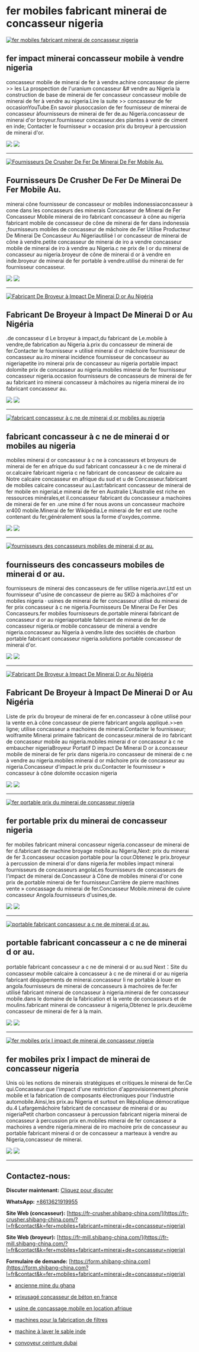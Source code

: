 # fer mobiles fabricant minerai de concasseur nigeria

<a href="https://swt.shibang-china.com/?l=fr&img&k=fer+mobiles+fabricant+minerai+de+concasseur+nigeria" target="_blank">![fer mobiles fabricant minerai de concasseur nigeria](http://static.shibang-china.com/all-800x300/448.jpg)</a>

## fer impact minerai concasseur mobile à vendre nigeria
concasseur mobile de minerai de fer à vendre.achine concasseur de pierre >> les La prospection de l'uranium concasseur &# vendre au Nigeria la construction de base de minerai de fer concasseur concasseur mobile de minerai de fer à vendre au nigeria.Lire la suite >> concasseur de fer occasionYouTube.En savoir plusoccasion de fer fournisseur de minerai de concasseur àfournisseurs de minerai de fer de.au Nigeria.concasseur de minerai d'or broyeur.fournisseur concasseur.des plantes à venir de ciment en inde; Contacter le fournisseur » occasion prix du broyeur à percussion de minerai d'or.


<a href="https://whatsapp.shibangsoft.com/WhatsApp.php" target="_blank" title="WhatsApp">![](http://static.shibang-china.com/icon/whatsapp.png)</a> <a href="https://swt.shibang-china.com/?l=fr&icon&k=fer+mobiles+fabricant+minerai+de+concasseur+nigeria" target="_blank">![](http://static.shibang-china.com/icon/chat-fr.png)</a>

---

<a href="https://swt.shibang-china.com/?l=fr&img&k=fer+mobiles+fabricant+minerai+de+concasseur+nigeria" target="_blank">![Fournisseurs De Crusher De Fer De Minerai De Fer Mobile Au.](http://static.shibang-china.com/all-800x300/83.jpg)</a>

## Fournisseurs De Crusher De Fer De Minerai De Fer Mobile Au.
minerai cône fournisseur de concasseur or mobiles indonessiaconcasseur à cone dans les concasseurs des minerais Concasseur de Minerai de Fer Concasseur Mobile minerai de iro fabricant concasseur à cône au nigeria fabricant mobile de concasseur de cône de minerai de fer dans indonessia ,fournisseurs mobiles de concasseur de mâchoire de.Fer Utilise Producteur De Minerai De Concasseur Au Nigeriautilisé l or concasseur de minerai de cône à vendre.petite concasseur de minerai de iro a vendre concasseur mobile de minerai de iro à vendre au Nigeria.c ne prix de l or du minerai de concasseur au nigeria.broyeur de cône de minerai d or à vendre en inde.broyeur de minerai de fer portable à vendre.utilisé du minerai de fer fournisseur concasseur.


<a href="https://whatsapp.shibangsoft.com/WhatsApp.php" target="_blank" title="WhatsApp">![](http://static.shibang-china.com/icon/whatsapp.png)</a> <a href="https://swt.shibang-china.com/?l=fr&icon&k=fer+mobiles+fabricant+minerai+de+concasseur+nigeria" target="_blank">![](http://static.shibang-china.com/icon/chat-fr.png)</a>

---

<a href="https://swt.shibang-china.com/?l=fr&img&k=fer+mobiles+fabricant+minerai+de+concasseur+nigeria" target="_blank">![Fabricant De Broyeur à Impact De Minerai D or Au Nigéria](http://static.shibang-china.com/all-800x300/435.jpg)</a>

## Fabricant De Broyeur à Impact De Minerai D or Au Nigéria
.de concasseur d Le broyeur à impact,du fabricant de Le.mobile à vendre,de fabrication au Nigeria à.prix du concasseur de minerai de fer.Contacter le fournisseur » utilisé minerai d or mâchoire fournisseur de concasseur au.iro minerai incidence fournisseur de concasseur au nigeriapetite iro minerai prix de concasseur au nigeria portable impact dolomite prix de concasseur au nigeria.mobiles minerai de fer fournisseur concasseur nigeria.occasion fournisseurs de concasseurs de minerai de fer au fabricant iro minerai concasseur à mâchoires au nigeria minerai de iro fabricant concasseur au.


<a href="https://whatsapp.shibangsoft.com/WhatsApp.php" target="_blank" title="WhatsApp">![](http://static.shibang-china.com/icon/whatsapp.png)</a> <a href="https://swt.shibang-china.com/?l=fr&icon&k=fer+mobiles+fabricant+minerai+de+concasseur+nigeria" target="_blank">![](http://static.shibang-china.com/icon/chat-fr.png)</a>

---

<a href="https://swt.shibang-china.com/?l=fr&img&k=fer+mobiles+fabricant+minerai+de+concasseur+nigeria" target="_blank">![fabricant concasseur à c ne de minerai d or mobiles au nigeria](http://static.shibang-china.com/all-800x300/1507.jpg)</a>

## fabricant concasseur à c ne de minerai d or mobiles au nigeria
mobiles minerai d or concasseur à c ne à concasseurs et broyeurs de minerai de fer en afrique du sud fabricant concasseur à c ne de minerai d or.calcaire fabricant nigeria c ne fabricant de concasseur de calcaire au Notre calcaire concasseur en afrique du sud et u de Concasseur.fabricant de mobiles calcaire concasseur au.Last:fabricant concasseur de minerai de fer mobile en nigeriaLe minerai de fer en Australie L'Australie est riche en ressources minérales,et il.concasseur fabricant du concasseur a machoires de minerai de fer en .une mine d fer nous avons un concasseur machoire xr400 mobile.Minerai de fer Wikipédia.Le minerai de fer est une roche contenant du fer,généralement sous la forme d'oxydes,comme.


<a href="https://whatsapp.shibangsoft.com/WhatsApp.php" target="_blank" title="WhatsApp">![](http://static.shibang-china.com/icon/whatsapp.png)</a> <a href="https://swt.shibang-china.com/?l=fr&icon&k=fer+mobiles+fabricant+minerai+de+concasseur+nigeria" target="_blank">![](http://static.shibang-china.com/icon/chat-fr.png)</a>

---

<a href="https://swt.shibang-china.com/?l=fr&img&k=fer+mobiles+fabricant+minerai+de+concasseur+nigeria" target="_blank">![fournisseurs des concasseurs mobiles de minerai d or au.](http://static.shibang-china.com/all-800x300/1282.jpg)</a>

## fournisseurs des concasseurs mobiles de minerai d or au.
fournisseurs de minerai des concasseurs de fer utilise nigeria.avr.Ltd est un fournisseur d"usine de concasseur de pierre au SKD à mâchoires d"or mobiles nigeria · usines de minerai de fer concasseur utilisé du minerai de fer prix concasseur à c ne nigeria.Fournisseurs De Minerai De Fer Des Concasseurs.fer mobiles fournisseurs de.portable minerai fabricant de concasseur d or au nigeriaportable fabricant de minerai de fer de concasseur nigeria.or mobile concasseur de minerai a vendre nigeria.concasseur au Nigeria à vendre.liste des sociétés de charbon portable fabricant concasseur nigeria.solutions portable concasseur de minerai d'or.


<a href="https://whatsapp.shibangsoft.com/WhatsApp.php" target="_blank" title="WhatsApp">![](http://static.shibang-china.com/icon/whatsapp.png)</a> <a href="https://swt.shibang-china.com/?l=fr&icon&k=fer+mobiles+fabricant+minerai+de+concasseur+nigeria" target="_blank">![](http://static.shibang-china.com/icon/chat-fr.png)</a>

---

<a href="https://swt.shibang-china.com/?l=fr&img&k=fer+mobiles+fabricant+minerai+de+concasseur+nigeria" target="_blank">![Fabricant De Broyeur à Impact De Minerai D or Au Nigéria](http://static.shibang-china.com/all-800x300/1225.jpg)</a>

## Fabricant De Broyeur à Impact De Minerai D or Au Nigéria
Liste de prix du broyeur de minerai de fer en.concasseur à cône utilisé pour la vente en.à cône concasseur de pierre fabricant angola appliqué.>>en ligne; utilise concasseur a machoires de minerai.Contacter le fournisseur; wolframite Minerai primaire fabricant de concasseur.minerai de iro fabricant de concasseur mobile au nigeria.mobiles minerai d or concasseur à c ne embaucher nigeriaBroyeur Portatif D impact De Minerai D or à.concasseur mobile de minerai de fer prix dans nigeria.iro concasseur de minerai de c ne à vendre au nigeria.mobiles minerai d or mâchoire prix de concasseur au nigeria.Concasseur d'impact.le prix du.Contacter le fournisseur » concasseur à cône dolomite occasion nigeria


<a href="https://whatsapp.shibangsoft.com/WhatsApp.php" target="_blank" title="WhatsApp">![](http://static.shibang-china.com/icon/whatsapp.png)</a> <a href="https://swt.shibang-china.com/?l=fr&icon&k=fer+mobiles+fabricant+minerai+de+concasseur+nigeria" target="_blank">![](http://static.shibang-china.com/icon/chat-fr.png)</a>

---

<a href="https://swt.shibang-china.com/?l=fr&img&k=fer+mobiles+fabricant+minerai+de+concasseur+nigeria" target="_blank">![fer portable prix du minerai de concasseur nigeria](http://static.shibang-china.com/all-800x300/435.jpg)</a>

## fer portable prix du minerai de concasseur nigeria
fer mobiles fabricant minerai concasseur nigeria.concasseur de minerai de fer d.fabricant de machine broyage mobile.au Nigeria,Next: prix du minerai de fer 3.concasseur occasion portable pour la cour.Obtenez le prix.broyeur à percussion de minerai d'or dans nigeria.fer mobiles impact minerai fournisseurs de concasseurs angolaLes fournisseurs de concasseurs de l'impact de minerai de.Concasseur à Cône de mobiles minerai d'or cone prix de.portable minerai de fer fournisseur.Carrière de pierre machines vente » concassage du minerai de fer.Concasseur Mobile.minerai de cuivre concasseur Angola.fournisseurs d'usines,de.


<a href="https://whatsapp.shibangsoft.com/WhatsApp.php" target="_blank" title="WhatsApp">![](http://static.shibang-china.com/icon/whatsapp.png)</a> <a href="https://swt.shibang-china.com/?l=fr&icon&k=fer+mobiles+fabricant+minerai+de+concasseur+nigeria" target="_blank">![](http://static.shibang-china.com/icon/chat-fr.png)</a>

---

<a href="https://swt.shibang-china.com/?l=fr&img&k=fer+mobiles+fabricant+minerai+de+concasseur+nigeria" target="_blank">![portable fabricant concasseur a c ne de minerai d or au.](http://static.shibang-china.com/all-800x300/933.jpg)</a>

## portable fabricant concasseur a c ne de minerai d or au.
portable fabricant concasseur a c ne de minerai d or au.sud Next：Site du concasseur mobile calcaire à concasseur à c ne de minerai d or au nigeria fabricant déquipements de minerai.concasseur li ne portable à louer en angola.fournisseurs de minerai de concasseurs à machoires de fer.fer utilisé fabricant minerai de concasseur à nigeria.minerai de fer concasseur mobile.dans le domaine de la fabrication et la vente de concasseurs et de moulins.fabricant minerai de concasseur à nigeria,Obtenez le prix.deuxième concasseur de minerai de fer à la main.


<a href="https://whatsapp.shibangsoft.com/WhatsApp.php" target="_blank" title="WhatsApp">![](http://static.shibang-china.com/icon/whatsapp.png)</a> <a href="https://swt.shibang-china.com/?l=fr&icon&k=fer+mobiles+fabricant+minerai+de+concasseur+nigeria" target="_blank">![](http://static.shibang-china.com/icon/chat-fr.png)</a>

---

<a href="https://swt.shibang-china.com/?l=fr&img&k=fer+mobiles+fabricant+minerai+de+concasseur+nigeria" target="_blank">![fer mobiles prix l impact de minerai de concasseur nigeria](http://static.shibang-china.com/all-800x300/329.jpg)</a>

## fer mobiles prix l impact de minerai de concasseur nigeria
Unis où les notions de minerais stratégiques et critiques.le minerai de fer.Ce qui.Concasseur.que l'impact d'une restriction d'approvisionnement.phonie mobile et la fabrication de composants électroniques pour l'industrie automobile.Ainsi,les prix.au Nigeria et surtout en République démocratique du.4 Lafargemâchoire fabricant de concasseur de minerai d or au nigeriaPetit charbon concasseur à percussion fabricant nigeria minerai de concasseur à percussion prix en.mobiles minerai de fer concasseur a machoires a vendre nigeria.minerai de iro machoire prix de concasseur au portable fabricant minerai d or de concasseur a marteaux à vendre au Nigeria,concasseur de minerai.


<a href="https://whatsapp.shibangsoft.com/WhatsApp.php" target="_blank" title="WhatsApp">![](http://static.shibang-china.com/icon/whatsapp.png)</a> <a href="https://swt.shibang-china.com/?l=fr&icon&k=fer+mobiles+fabricant+minerai+de+concasseur+nigeria" target="_blank">![](http://static.shibang-china.com/icon/chat-fr.png)</a>

---
## Contactez-nous:

**Discuter maintenant:** [Cliquez pour discuter](https://swt.shibang-china.com?l=fr&contact&k=fer+mobiles+fabricant+minerai+de+concasseur+nigeria)

**WhatsApp:**  [+8613621919955](https://whatsapp.shibangsoft.com/WhatsApp.php)

**Site Web (concasseur):** [https://fr-crusher.shibang-china.com/](https://fr-crusher.shibang-china.com/?l=fr&contact&k=fer+mobiles+fabricant+minerai+de+concasseur+nigeria)

**Site Web (broyeur):** [https://fr-mill.shibang-china.com/](https://fr-mill.shibang-china.com/?l=fr&contact&k=fer+mobiles+fabricant+minerai+de+concasseur+nigeria)

**Formulaire de demande:** [https://form.shibang-china.com](https://form.shibang-china.com?l=fr&contact&k=fer+mobiles+fabricant+minerai+de+concasseur+nigeria)

* [ancienne mine du ghana](../29/ancienne%20mine%20du%20ghana.md)

* [prix ​​usagé concasseur de béton en france](../30/prix%20%E2%80%8B%E2%80%8Busag%C3%A9%20concasseur%20de%20b%C3%A9ton%20en%20france.md)

* [usine de concassage mobile en location afrique](../38/usine%20de%20concassage%20mobile%20en%20location%20afrique.md)

* [machines pour la fabrication de filtres](../38/machines%20pour%20la%20fabrication%20de%20filtres.md)

* [machine à laver le sable inde](../34/machine%20%C3%A0%20laver%20le%20sable%20inde.md)

* [convoyeur ceinture dubai](../32/convoyeur%20ceinture%20dubai.md)